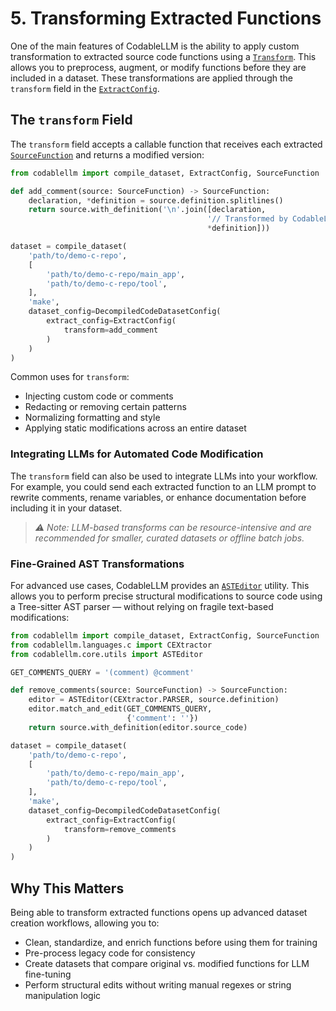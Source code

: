 # 5. Transforming Extracted Functions

One of the main features of CodableLLM is the ability to apply custom transformation to extracted source code functions using a [`Transform`](../../../documentation/codablellm/core/extractor/#codablellm.core.extractor.Transform). This allows you to preprocess, augment, or modify functions before they are included in a dataset. These transformations are applied through the `transform` field in the [`ExtractConfig`](../../../documentation/codablellm/#codablellm.ExtractConfig).

## The `transform` Field

The `transform` field accepts a callable function that receives each extracted [`SourceFunction`](../../../documentation/codablellm/core/function/#codablellm.core.function.SourceFunction) and returns a modified version:

```python
from codablellm import compile_dataset, ExtractConfig, SourceFunction

def add_comment(source: SourceFunction) -> SourceFunction:
    declaration, *definition = source.definition.splitlines()
    return source.with_definition('\n'.join([declaration,
                                            '// Transformed by CodableLLM',
                                            *definition]))

dataset = compile_dataset(
    'path/to/demo-c-repo',
    [
        'path/to/demo-c-repo/main_app',
        'path/to/demo-c-repo/tool',
    ],
    'make',
    dataset_config=DecompiledCodeDatasetConfig(
        extract_config=ExtractConfig(
            transform=add_comment
        )
    )
)
```

Common uses for `transform`:
- Injecting custom code or comments
- Redacting or removing certain patterns
- Normalizing formatting and style
- Applying static modifications across an entire dataset

### Integrating LLMs for Automated Code Modification

The `transform` field can also be used to integrate LLMs into your workflow. For example, you could send each extracted function to an LLM prompt to rewrite comments, rename variables, or enhance documentation before including it in your dataset.

> *⚠️ Note: LLM-based transforms can be resource-intensive and are recommended for smaller, curated datasets or offline batch jobs.*

### Fine-Grained AST Transformations

For advanced use cases, CodableLLM provides an [`ASTEditor`](../../../documentation/codablellm/core/utils/#codablellm.core.utils.ASTEditor) utility. This allows you to perform precise structural modifications to source code using a Tree-sitter AST parser — without relying on fragile text-based modifications:

```python
from codablellm import compile_dataset, ExtractConfig, SourceFunction
from codablellm.languages.c import CEXtractor
from codablellm.core.utils import ASTEditor

GET_COMMENTS_QUERY = '(comment) @comment'

def remove_comments(source: SourceFunction) -> SourceFunction:
    editor = ASTEditor(CEXtractor.PARSER, source.definition)
    editor.match_and_edit(GET_COMMENTS_QUERY,
                          {'comment': ''})
    return source.with_definition(editor.source_code)

dataset = compile_dataset(
    'path/to/demo-c-repo',
    [
        'path/to/demo-c-repo/main_app',
        'path/to/demo-c-repo/tool',
    ],
    'make',
    dataset_config=DecompiledCodeDatasetConfig(
        extract_config=ExtractConfig(
            transform=remove_comments
        )
    )
)
```

## Why This Matters

Being able to transform extracted functions opens up advanced dataset creation workflows, allowing you to:

- Clean, standardize, and enrich functions before using them for training
- Pre-process legacy code for consistency
- Create datasets that compare original vs. modified functions for LLM fine-tuning
- Perform structural edits without writing manual regexes or string manipulation logic